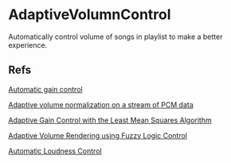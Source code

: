 # AdaptiveVolumnControl
Automatically control volume of songs in playlist to make a better experience.

## Refs

[Automatic gain control](https://en.wikipedia.org/wiki/Automatic_gain_control)

[Adaptive volume normalization on a stream of PCM data](https://dsp.stackexchange.com/questions/24335/adaptive-volume-normalization-on-a-stream-of-pcm-data)

[Adaptive Gain Control with the Least Mean Squares Algorithm](https://www.allaboutcircuits.com/technical-articles/adaptive-gain-control-with-the-least-mean-squares-algorithm/)

[Adaptive Volume Rendering using Fuzzy Logic
Control](http://web.cse.ohio-state.edu/~shen.94/papers//Li2001.pdf)

[Automatic Loudness Control](https://www.acoustics.asn.au/conference_proceedings/ICA2010/cdrom-ICA2010/papers/p960.pdf)